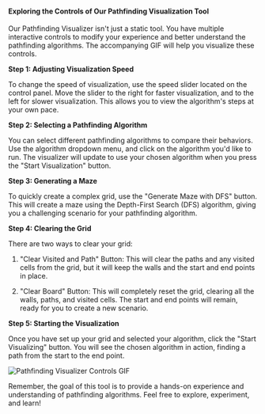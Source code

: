 #### Exploring the Controls of Our Pathfinding Visualization Tool

Our Pathfinding Visualizer isn't just a static tool. You have multiple interactive controls to modify your experience and better understand the pathfinding algorithms. The accompanying GIF will help you visualize these controls. 

**Step 1: Adjusting Visualization Speed**

To change the speed of visualization, use the speed slider located on the control panel. Move the slider to the right for faster visualization, and to the left for slower visualization. This allows you to view the algorithm's steps at your own pace.

**Step 2: Selecting a Pathfinding Algorithm**

You can select different pathfinding algorithms to compare their behaviors. Use the algorithm dropdown menu, and click on the algorithm you'd like to run. The visualizer will update to use your chosen algorithm when you press the "Start Visualization" button.

**Step 3: Generating a Maze**

To quickly create a complex grid, use the "Generate Maze with DFS" button. This will create a maze using the Depth-First Search (DFS) algorithm, giving you a challenging scenario for your pathfinding algorithm.

**Step 4: Clearing the Grid**

There are two ways to clear your grid:

1. "Clear Visited and Path" Button: This will clear the paths and any visited cells from the grid, but it will keep the walls and the start and end points in place.

2. "Clear Board" Button: This will completely reset the grid, clearing all the walls, paths, and visited cells. The start and end points will remain, ready for you to create a new scenario.

**Step 5: Starting the Visualization**

Once you have set up your grid and selected your algorithm, click the "Start Visualizing" button. You will see the chosen algorithm in action, finding a path from the start to the end point.

![Pathfinding Visualizer Controls GIF](https://example.com/pathfinding-visualizer.gif)

Remember, the goal of this tool is to provide a hands-on experience and understanding of pathfinding algorithms. Feel free to explore, experiment, and learn!
